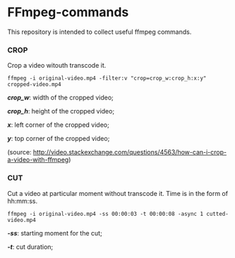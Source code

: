 # FFmpeg-commands
This repository is intended to collect useful ffmpeg commands.


### CROP
Crop a video witouth transcode it.

    ffmpeg -i original-video.mp4 -filter:v "crop=crop_w:crop_h:x:y" cropped-video.mp4

***crop_w***: width of the cropped video;

***crop_h***: height of the cropped video;

***x***: left corner of the cropped video;

***y***: top corner of the cropped video;

(source: http://video.stackexchange.com/questions/4563/how-can-i-crop-a-video-with-ffmpeg)


### CUT
Cut a video at particular moment without transcode it. Time is in the form of hh:mm:ss.

    ffmpeg -i original-video.mp4 -ss 00:00:03 -t 00:00:08 -async 1 cutted-video.mp4

***-ss***: starting moment for the cut;

***-t***: cut duration;
